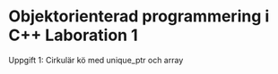 Objektorienterad programmering i C++ Laboration 1
==============================================

Uppgift 1: Cirkulär kö med unique_ptr och array
